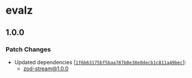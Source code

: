 # evalz

## 1.0.0

### Patch Changes

- Updated dependencies [[`1f6b63175bf5baa787b0e38e8decb1c811a49bec`](https://github.com/hack-dance/island-ai/commit/1f6b63175bf5baa787b0e38e8decb1c811a49bec)]:
  - zod-stream@1.0.0
